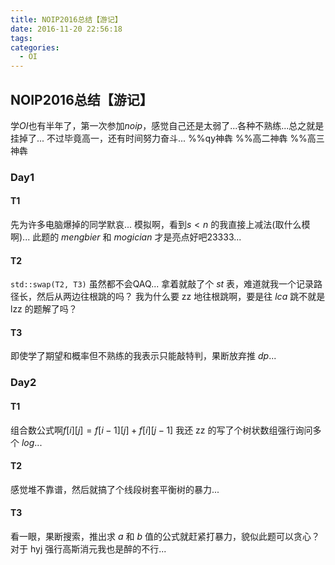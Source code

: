 ```yaml
---
title: NOIP2016总结【游记】
date: 2016-11-20 22:56:18
tags:
categories:
  - OI
---
```

## NOIP2016总结【游记】
学$OI$也有半年了，第一次参加$noip$，感觉自己还是太弱了...各种不熟练...总之就是挂掉了...
不过毕竟高一，还有时间努力奋斗...
%%qy神犇 %%高二神犇 %%高三神犇
<!-- more -->
### Day1
#### T1
先为许多电脑爆掉的同学默哀...
模拟啊，看到$s<n$ 的我直接上减法(取什么模啊)...
此题的 $mengbier$ 和 $mogician$ 才是亮点好吧23333...
#### T2
`std::swap(T2, T3)`
虽然都不会QAQ...
拿着就敲了个 $st$ 表，难道就我一个记录路径长，然后从两边往根跳的吗？
我为什么要 zz 地往根跳啊，要是往 $lca$ 跳不就是 lzz 的题解了吗？
#### T3
即使学了期望和概率但不熟练的我表示只能敲特判，果断放弃推 $dp$...
### Day2
#### T1
组合数公式啊$f[i][j]=f[i - 1][j] + f[i][j - 1]$
我还 zz 的写了个树状数组强行询问多个 $log$...
#### T2
感觉堆不靠谱，然后就搞了个线段树套平衡树的暴力...
#### T3
看一眼，果断搜索，推出求 $a$ 和 $b$ 值的公式就赶紧打暴力，貌似此题可以贪心？
对于 hyj 强行高斯消元我也是醉的不行...

